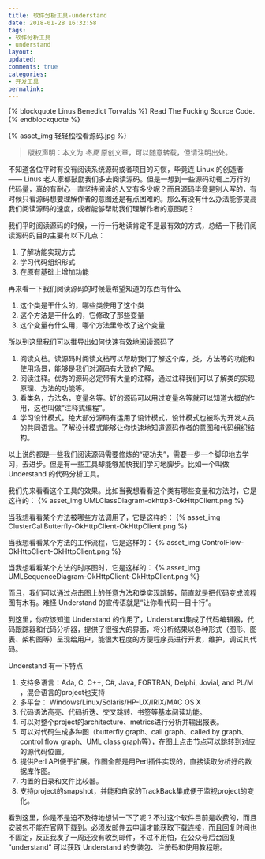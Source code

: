 ```yaml
---
title: 软件分析工具-understand
date: 2018-01-28 16:32:58
tags:
- 软件分析工具
- understand
layout:
updated:
comments: true
categories:
- 开发工具
permalink:
---
```


{% blockquote Linus Benedict Torvalds %}
Read The Fucking Source Code.
{% endblockquote %}

{% asset_img 轻轻松松看源码.jpg %}

> 版权声明：本文为 *冬夏* 原创文章，可以随意转载，但请注明出处。

<!--more-->

不知道各位平时有没有阅读系统源码或者项目的习惯，毕竟连 Linux 的创造者 —— Linus 老人家都鼓励我们多去阅读源码。但是一想到一些源码动辄上万行的代码量，真的有耐心一直坚持阅读的人又有多少呢？而且源码毕竟是别人写的，有时候只看源码想要理解作者的意图还是有点困难的。那么有没有什么办法能够提高我们阅读源码的速度，或者能够帮助我们理解作者的意图呢？

我们平时阅读源码的时候，一行一行地读肯定不是最有效的方式，总结一下我们阅读源码的目的主要有以下几点：
1. 了解功能实现方式
2. 学习代码组织形式
3. 在原有基础上增加功能

再来看一下我们阅读源码的时候最希望知道的东西有什么
1. 这个类是干什么的，哪些类使用了这个类
2. 这个方法是干什么的，它修改了那些变量
3. 这个变量有什么用，哪个方法里修改了这个变量

所以到这里我们可以推导出如何快速有效地阅读源码了
1. 阅读文档。读源码时阅读文档可以帮助我们了解这个库，类，方法等的功能和使用场景，能够是我们对源码有大致的了解。
2. 阅读注释。优秀的源码必定带有大量的注释，通过注释我们可以了解类的实现原理、方法的功能等。
3. 看类名，方法名，变量名等。好的源码可以用过变量名等就可以知道大概的作用，这也叫做“注释式编程”。
4. 学习设计模式。绝大部分源码有运用了设计模式，设计模式也被称为开发人员的共同语言。了解设计模式能够让你快速地知道源码作者的意图和代码组织结构。

以上说的都是一些我们阅读源码需要修炼的“硬功夫”，需要一步一个脚印地去学习，去进步。但是有一些工具却能够加快我们学习地脚步。比如一个叫做 Understand 的代码分析工具。

我们先来看看这个工具的效果。比如当我想看看这个类有哪些变量和方法时，它是这样的：
{% asset_img UMLClassDiagram-okhttp3-OkHttpClient.png %}

当我想看看某个方法被哪些方法调用了，它是这样的：
{% asset_img ClusterCallButterfly-OkHttpClient-OkHttpClient.png %}

当我想看看某个方法的工作流程，它是这样的：
{% asset_img ControlFlow-OkHttpClient-OkHttpClient.png %}

当我想看看某个方法的时序图时，它是这样的：
{% asset_img UMLSequenceDiagram-OkHttpClient-OkHttpClient.png %}

而且，我们可以通过点击图上的任意方法和类实现跳转，简直就是把代码变成流程图有木有。难怪 Understand 的宣传语就是“让你看代码一目十行”。

到这里，你应该知道 Understand 的作用了，Understand集成了代码编辑器，代码跟踪器和代码分析器，提供了很强大的界面，将分析结果以各种形式（图形、图表、架构图等）呈现给用户，能很大程度的方便程序员进行开发，维护，调试其代码。

Understand 有一下特点
1. 支持多语言：Ada, C, C++, C#, Java, FORTRAN, Delphi, Jovial, and PL/M ，混合语言的project也支持
2. 多平台： Windows/Linux/Solaris/HP-UX/IRIX/MAC OS X
3. 代码语法高亮、代码折迭、交叉跳转、书签等基本阅读功能。
4. 可以对整个project的architecture、metrics进行分析并输出报表。
5. 可以对代码生成多种图（butterfly graph、call graph、called by graph、control flow graph、UML class graph等），在图上点击节点可以跳转到对应的源代码位置。
6. 提供Perl API便于扩展。作图全部是用Perl插件实现的，直接读取分析好的数据库作图。
7. 内置的目录和文件比较器。
8. 支持project的snapshot，并能和自家的TrackBack集成便于监视project的变化。

看到这里，你是不是迫不及待地想试一下了呢？不过这个软件目前是收费的，而且安装包不能在官网下载到。必须发邮件去申请才能获取下载连接，而且回复时间也不固定，反正我发了一周还没有收到邮件，不过不用怕，在公众号后台回复 ”understand” 可以获取 Understand 的安装包、注册码和使用教程哦。
